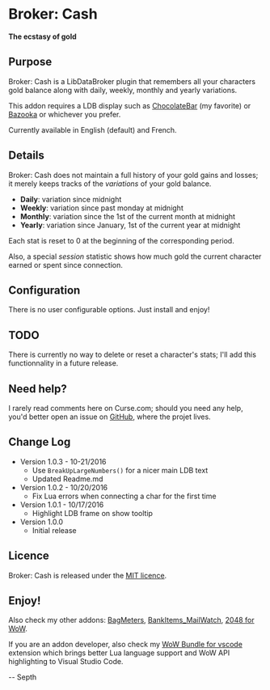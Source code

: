 # Broker: Cash

**The ecstasy of gold**

## Purpose

Broker: Cash is a LibDataBroker plugin that remembers all your characters gold balance along with daily, weekly, monthly and yearly variations.

This addon requires a LDB display such as [ChocolateBar](https://mods.curse.com/addons/wow/chocolatebar) (my favorite) or [Bazooka](https://mods.curse.com/addons/wow/bazooka) or whichever you prefer.

Currently available in English (default) and French.


## Details

Broker: Cash does not maintain a full history of your gold gains and losses; it merely keeps tracks of the *variations* of your gold balance.

* **Daily**: variation since midnight
* **Weekly**: variation since past monday at midnight
* **Monthly**: variation since the 1st of the current month at midnight
* **Yearly**: variation since January, 1st of the current year at midnight

Each stat is reset to 0 at the beginning of the corresponding period.

Also, a special *session* statistic shows how much gold the current character earned or spent since connection.


## Configuration

There is no user configurable options. Just install and enjoy!


## TODO

There is currently no way to delete or reset a character's stats; I'll add this functionnality in a future release.


## Need help?

I rarely read comments here on Curse.com; should you need any help, you'd better open an issue on [GitHub](https://github.com/Septh/WoW-Broker_Cash "GitHub repository"), where the projet lives.


## Change Log

* Version 1.0.3 - 10-21/2016
	* Use `BreakUpLargeNumbers()` for a nicer main LDB text
	* Updated Readme.md
* Version 1.0.2 - 10/20/2016
	* Fix Lua errors when connecting a char for the first time
* Version 1.0.1 - 10/17/2016
	* Highlight LDB frame on show tooltip
* Version 1.0.0
	* Initial release


## Licence
Broker: Cash is released under the [MIT licence](https://opensource.org/licenses/MIT).


## Enjoy!
Also check my other addons: [BagMeters](https://www.curse.com/addons/wow/bagmeters), [BankItems_MailWatch](https://www.curse.com/addons/wow/bankitems_mailwatch), [2048 for WoW](https://www.curse.com/addons/wow/wow2048).

If you are an addon developer, also check my [WoW Bundle for vscode](https://marketplace.visualstudio.com/items?itemName=Septh.wow-bundle) extension which brings better Lua language support and WoW API highlighting to Visual Studio Code.

-- Septh

